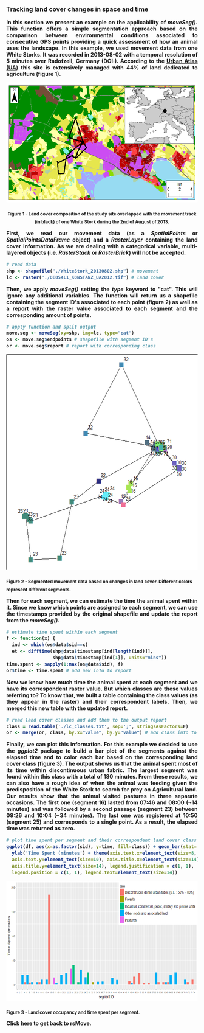 ### Tracking land cover changes in space and time

<b>

<p align="justify">
In this section we present an example on the applicability of <i>moveSeg()</i>. This function offers a simple segmentation approach based on the comparison between environmental conditions associated to consecutive GPS points providing a quick assessment of how an animal uses the landscape. In this example, we used movement data from one White Storks. It was recorded in 2013-08-02 with a temporal resolution of 5 minutes over Radofzell, Germany (DOI:). According to the <a href="http://land.copernicus.eu/local/urban-atlas/urban-atlas-2012/view">Urban Atlas (UA)</a> this site is extensively managed with 44% of land dedicated to agriculture (figure 1).
</p> 

<b>

<p align="center"><img width="605" height="315" src="https://github.com/RRemelgado/README_data/blob/master/rsMove/Figure-1_example-2.png"></p>

<p align="center"><sub>Figure 1 - Land cover composition of the study site overlapped with the movement track (in black) of one White Stork during the 2nd of August of 2013.</sub></p>

<b>

<p align="justify">
First, we read our movement data (as a <i>SpatialPoints</i> or <i>SpatialPointsDataFrame</i> object) and a <i>RasterLayer</i> containing the land cover information. As we are dealing with a categorical variable, multi-layered objects (i.e. <i>RasterStack</i> or <i>RasterBrick</i>) will not be accepted.
</p> 

```R
# read data
shp <- shapefile("./WhiteStork_20130802.shp") # movement
lc <- raster("./DE054L1_KONSTANZ_UA2012.tif") # land cover
```

<p align="justify">
Then, we apply <i>moveSeg()</i> setting the <i>type</i> keyword to "cat". This will ignore any additional variables. The function will return us a shapefile containing the segment ID's associated to each point (figure 2) as well as a report with the raster value associated to each segment and the corresponding amount of points.
</p>

```R
# apply function and split output
move.seg <- moveSeg(xy=shp, img=lc, type="cat")
os <- move.seg$endpoints # shapefile with segment ID's
or <- move.seg$report # report with corresponding class
```
<b>

<p align="center"><img width="567" height="567" src="https://github.com/RRemelgado/README_data/blob/master/rsMove/Figure-2_example-2.png"></p>

<p><sub>Figure 2 - Segmented movement data based on changes in land cover. Different colors represent different segments.</sub></p>

<b>

<p align="justify">
Then for each segment, we can estimate the time the animal spent within it. Since we know which points are assigned to each segment, we can use the timestamps provided by the original shapefile and update the report from the <i>moveSeg()</i>.
</p>

```R
# estimate time spent within each segment
f <- function(x) {
  ind <- which(os@data$sid==x)
  et <- difftime(shp@data$timestamp[ind[length(ind)]], 
                 shp@data$timestamp[ind[1]], units="mins")}
time.spent <- sapply(1:max(os@data$sid), f)
or$time <- time.spent # add new info to report
```

<p align="justify">
Now we know how much time the animal spent at each segment and we have its correspondent raster value. But which classes are these values referring to? To know that, we built a table containing the class values (as they appear in the raster) and their correspondent labels. Then, we merged this new table with the updated report.
</p>

```R
# read land cover classes and add them to the output report
class = read.table('./lc_classes.txt', sep=';', stringsAsFactors=F)
or <- merge(or, class, by.x="value", by.y="value") # add class info to segMove() output
```

<p align="justify">
Finally, we can plot this information. For this example we decided to use the <i>ggplot2</i> package to build a bar plot of the segments against the elapsed time and to color each bar based on the corresponding land cover class (figure 3). The output shows us that the animal spent most of its time within discontinuous urban fabric. The largest segment was found within this class with a total of 180 minutes. From these results, we can also have a rough idea of when the animal was feeding given the predisposition of the White Stork to search for prey on Agricultural land. Our results show that the animal visited pastures in three separate occasions. The first one (segment 16) lasted from 07:46 and 08:00 (~14 minutes) and was followed by a second passage (segment 23) between 09:26 and 10:04 (~34 minutes). The last one was registered at 10:50 (segment 25) and corresponds to a single point. As a result, the elapsed time was returned as zero.
</p>

```R
# plot time spent per segment and their correspondent land cover class
ggplot(df, aes(x=as.factor(sid), y=time, fill=class)) + geom_bar(stat='identity') + xlab('segment ID') + 
  ylab('Time Spent (minutes') + theme(axis.text.x=element_text(size=8, hjust=1), 
  axis.text.y=element_text(size=10), axis.title.x=element_text(size=14), 
  axis.title.y=element_text(size=14), legend.justification = c(1, 1), 
  legend.position = c(1, 1), legend.text=element_text(size=14))
```

<b>

<p align="center"><img width="605" height="315" src="https://github.com/RRemelgado/README_data/blob/master/rsMove/Figure-3_example-2.png"></p>

<p><sub>Figure 3 - Land cover occupancy and time spent per segment.</sub></p>

<b>

Click  <a href="https://github.com/RRemelgado/rsMove/">here</a> to get back to rsMove.

<b>
